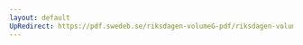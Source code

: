 ```yaml
---
layout: default
UpRedirect: https://pdf.swedeb.se/riksdagen-volumeG-pdf/riksdagen-volumeG-pdf/data/199192/reg_199192_SkU/reg_199192_SkU_0014.pdf
---
```

